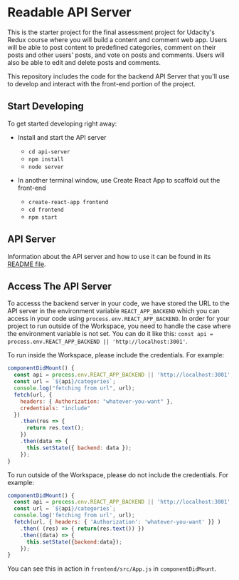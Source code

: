 # Readable API Server

This is the starter project for the final assessment project for Udacity's Redux course where you will build a content and comment web app. Users will be able to post content to predefined categories, comment on their posts and other users' posts, and vote on posts and comments. Users will also be able to edit and delete posts and comments.

This repository includes the code for the backend API Server that you'll use to develop and interact with the front-end portion of the project.

## Start Developing

To get started developing right away:

* Install and start the API server
    - `cd api-server`
    - `npm install`
    - `node server`

* In another terminal window, use Create React App to scaffold out the front-end
    - `create-react-app frontend`
    - `cd frontend`
    - `npm start`

## API Server

Information about the API server and how to use it can be found in its [README file](api-server/README.md).


## Access The API Server

To accesss the backend server in your code, we have stored the URL to the API server in the environment variable `REACT_APP_BACKEND` which you can access in your code using `process.env.REACT_APP_BACKEND`. In order for your project to run outside of the Workspace, you need to handle the case where the environment variable is not set. You can do it like this: `const api = process.env.REACT_APP_BACKEND || 'http://localhost:3001'`. 

To run inside the Workspace, please include the credentials. For example:

  ```js
  componentDidMount() {
    const api = process.env.REACT_APP_BACKEND || 'http://localhost:3001';
    const url = `${api}/categories`;
    console.log("fetching from url", url);
    fetch(url, {
      headers: { Authorization: "whatever-you-want" },
      credentials: "include"
    })
      .then(res => {
        return res.text();
      })
      .then(data => {
        this.setState({ backend: data });
      });
  }
  ```

To run outside of the Workspace, please do not include the credentials. For example:

  ```js
  componentDidMount() {
    const api = process.env.REACT_APP_BACKEND || 'http://localhost:3001';
    const url = `${api}/categories`;
    console.log('fetching from url', url);
    fetch(url, { headers: { 'Authorization': 'whatever-you-want' }} )
      .then( (res) => { return(res.text()) })
      .then((data) => {
        this.setState({backend:data});
      });
  }
  ```

You can see this in action in `frontend/src/App.js` in `componentDidMount`.

